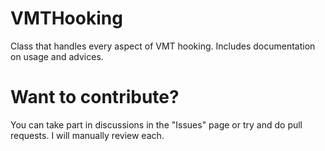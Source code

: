 # VMTHooking
Class that handles every aspect of VMT hooking. Includes documentation on usage and advices.

# Want to contribute?
You can take part in discussions in the "Issues" page or try and do pull requests. I will manually review each.
